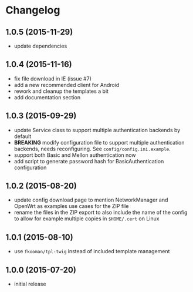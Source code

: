 # Changelog

## 1.0.5 (2015-11-29)
- update dependencies

## 1.0.4 (2015-11-16)
- fix file download in IE (issue #7)
- add a new recommended client for Android
- rework and cleanup the templates a bit
- add documentation section

## 1.0.3 (2015-09-29)
- update Service class to support multiple authentication backends by
  default
- **BREAKING** modify configuration file to support multiple authentication 
  backends, needs reconfiguring. See `config/config.ini.example`.
- support both Basic and Mellon authentication now
- add script to generate password hash for BasicAuthentication configuration

## 1.0.2 (2015-08-20)
- update config download page to mention NetworkManager and OpenWrt as examples 
  use cases for the ZIP file
- rename the files in the ZIP export to also include the name of the config to
  allow for example multiple copies in `$HOME/.cert` on Linux

## 1.0.1 (2015-08-10)
- use `fkooman/tpl-twig` instead of included template management

## 1.0.0 (2015-07-20)
- initial release
